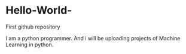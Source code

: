 # Hello-World-
First github repository 

I am a python programmer. And i will be uploading projects of Machine Learning in python.
